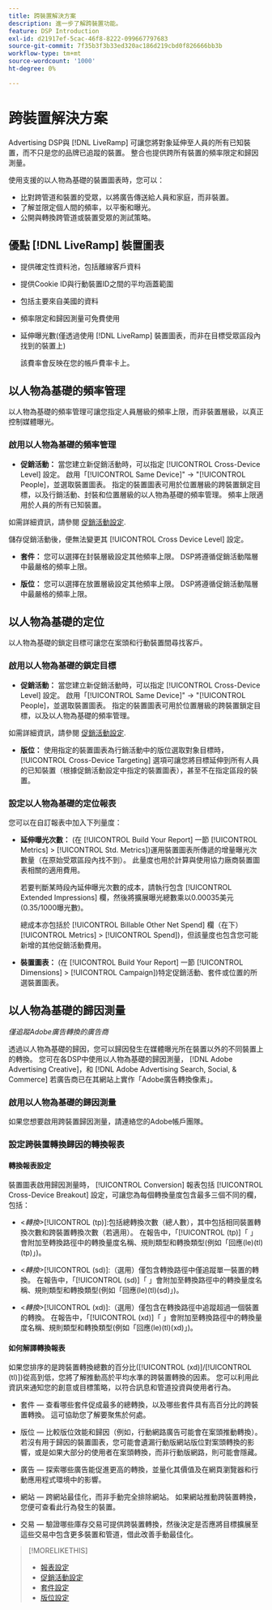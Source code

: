 ```yaml
---
title: 跨裝置解決方案
description: 進一步了解跨裝置功能。
feature: DSP Introduction
exl-id: d21917ef-5cac-46f8-8222-099667797683
source-git-commit: 7f35b3f3b33ed320ac186d219cbd0f826666bb3b
workflow-type: tm+mt
source-wordcount: '1000'
ht-degree: 0%

---
```


# 跨裝置解決方案

Advertising DSP與 [!DNL LiveRamp] 可讓您將對象延伸至人員的所有已知裝置，而不只是您的品牌已追蹤的裝置。 整合也提供跨所有裝置的頻率限定和歸因測量。

使用支援的以人物為基礎的裝置圖表時，您可以：

* 比對跨管道和裝置的受眾，以將廣告傳送給人員和家庭，而非裝置。
* 了解並限定個人間的頻率，以平衡和曝光。
* 公開與轉換跨管道或裝置受眾的測試策略。

## 優點 [!DNL LiveRamp] 裝置圖表

* 提供確定性資料池，包括離線客戶資料

* 提供Cookie ID與行動裝置ID之間的平均涵蓋範圍

* 包括主要來自美國的資料

* 頻率限定和歸因測量可免費使用

* 延伸曝光數(僅透過使用 [!DNL LiveRamp] 裝置圖表，而非在目標受眾區段內找到的裝置上)

   該費率會反映在您的帳戶費率卡上。

## 以人物為基礎的頻率管理

以人物為基礎的頻率管理可讓您指定人員層級的頻率上限，而非裝置層級，以真正控制媒體曝光。

### 啟用以人物為基礎的頻率管理

* **促銷活動：** 當您建立新促銷活動時，可以指定 [!UICONTROL Cross-Device Level] 設定。 啟用「[!UICONTROL Same Device]&quot; -> &quot;[!UICONTROL People]，並選取裝置圖表。 指定的裝置圖表可用於位置層級的跨裝置鎖定目標，以及行銷活動、封裝和位置層級的以人物為基礎的頻率管理。 頻率上限適用於人員的所有已知裝置。

如需詳細資訊，請參閱 [促銷活動設定](/help/dsp/campaign-management/campaigns/campaign-settings.md).

儲存促銷活動後，便無法變更其 [!UICONTROL Cross Device Level] 設定。

* **套件：**  您可以選擇在封裝層級設定其他頻率上限。 DSP將遵循促銷活動階層中最嚴格的頻率上限。

* **版位：** 您可以選擇在放置層級設定其他頻率上限。 DSP將遵循促銷活動階層中最嚴格的頻率上限。

## 以人物為基礎的定位

以人物為基礎的鎖定目標可讓您在案頭和行動裝置間尋找客戶。

### 啟用以人物為基礎的鎖定目標

* **促銷活動：** 當您建立新促銷活動時，可以指定 [!UICONTROL Cross-Device Level] 設定。 啟用「[!UICONTROL Same Device]&quot; -> &quot;[!UICONTROL People]，並選取裝置圖表。 指定的裝置圖表可用於位置層級的跨裝置鎖定目標，以及以人物為基礎的頻率管理。

如需詳細資訊，請參閱 [促銷活動設定](/help/dsp/campaign-management/campaigns/campaign-settings.md).

* **版位：** 使用指定的裝置圖表為行銷活動中的版位選取對象目標時， [!UICONTROL Cross-Device Targeting] 選項可讓您將目標延伸到所有人員的已知裝置（根據促銷活動設定中指定的裝置圖表），甚至不在指定區段的裝置。

### 設定以人物為基礎的定位報表

您可以在自訂報表中加入下列量度：

* **延伸曝光次數：** (在 [!UICONTROL Build Your Report] 一節 [!UICONTROL Metrics] > [!UICONTROL Std. Metrics])運用裝置圖表所傳遞的增量曝光次數量（在原始受眾區段內找不到）。 此量度也用於計算與使用協力廠商裝置圖表相關的適用費用。

   若要判斷某時段內延伸曝光次數的成本，請執行包含 [!UICONTROL Extended Impressions] 欄，然後將擴展曝光總數乘以0.00035美元(0.35/1000曝光數)。

   總成本亦包括於 [!UICONTROL Billable Other Net Spend] 欄（在下） [!UICONTROL Metrics] > [!UICONTROL Spend])，但該量度也包含您可能新增的其他促銷活動費用。

* **裝置圖表：** (在 [!UICONTROL Build Your Report] 一節 [!UICONTROL Dimensions] > [!UICONTROL Campaign])特定促銷活動、套件或位置的所選裝置圖表。

## 以人物為基礎的歸因測量

*僅追蹤Adobe廣告轉換的廣告商*

透過以人物為基礎的歸因，您可以歸因發生在媒體曝光所在裝置以外的不同裝置上的轉換。 您可在各DSP中使用以人物為基礎的歸因測量， [!DNL Adobe Advertising Creative]，和 [!DNL Adobe Advertising Search, Social, & Commerce] 若廣告商已在其網站上實作「Adobe廣告轉換像素」。

### 啟用以人物為基礎的歸因測量

如果您想要啟用跨裝置歸因測量，請連絡您的Adobe帳戶團隊。

### 設定跨裝置轉換歸因的轉換報表

#### 轉換報表設定

裝置圖表啟用歸因測量時， [!UICONTROL Conversion] 報表包括 [!UICONTROL Cross-Device Breakout] 設定，可讓您為每個轉換量度包含最多三個不同的欄，包括：

* &lt;*轉換*>[!UICONTROL (tp)]:包括總轉換次數（總人數），其中包括相同裝置轉換次數和跨裝置轉換次數（若適用）。 在報告中，「[!UICONTROL (tp)]「 」會附加至轉換路徑中的轉換量度名稱、規則類型和轉換類型(例如「回應(le)(tl)(tp)」)。

* &lt;*轉換*>[!UICONTROL (sd)]:（選用）僅包含轉換路徑中僅追蹤單一裝置的轉換。 在報告中，「[!UICONTROL (sd)]「 」會附加至轉換路徑中的轉換量度名稱、規則類型和轉換類型(例如「回應(le)(tl)(sd)」)。

* &lt;*轉換*>[!UICONTROL (xd)]:（選用）僅包含在轉換路徑中追蹤超過一個裝置的轉換。 在報告中，「[!UICONTROL (xd)]「 」會附加至轉換路徑中的轉換量度名稱、規則類型和轉換類型(例如「回應(le)(tl)(xd)」)。

#### 如何解譯轉換報表

如果您排序的是跨裝置轉換總數的百分比([!UICONTROL (xd)]/[!UICONTROL (tl)])從高到低，您將了解推動高於平均水準的跨裝置轉換的因素。 您可以利用此資訊來通知您的創意或目標策略，以符合訊息和管道投資與使用者行為。

* 套件 — 查看哪些套件促成最多的總轉換，以及哪些套件具有高百分比的跨裝置轉換。 這可協助您了解要聚焦於何處。

* 版位 — 比較版位效能和歸因（例如，行動網路廣告可能會在案頭推動轉換）。 若沒有用于歸因的裝置圖表，您可能會遺漏行動版網站版位對案頭轉換的影響，或是如果大部分的使用者在案頭轉換，而非行動版網路，則可能會隱藏。

* 廣告 — 探索哪些廣告能促進更高的轉換，並量化其價值及在網頁瀏覽器和行動應用程式環境中的影響。

* 網站 — 跨網站最佳化，而非手動完全排除網站。 如果網站推動跨裝置轉換，您便可查看此行為發生的裝置。

* 交易 — 驗證哪些庫存交易可提供跨裝置轉換，然後決定是否應將目標擴展至這些交易中包含更多裝置和管道，借此改善手動最佳化。

>[!MORELIKETHIS]
>
>* [報表設定](/help/dsp/reports/report-settings.md)
>* [促銷活動設定](/help/dsp/campaign-management/campaigns/campaign-settings.md)
>* [套件設定](/help/dsp/campaign-management/packages/package-settings.md)
>* [版位設定](/help/dsp/campaign-management/placements/placement-settings.md)

